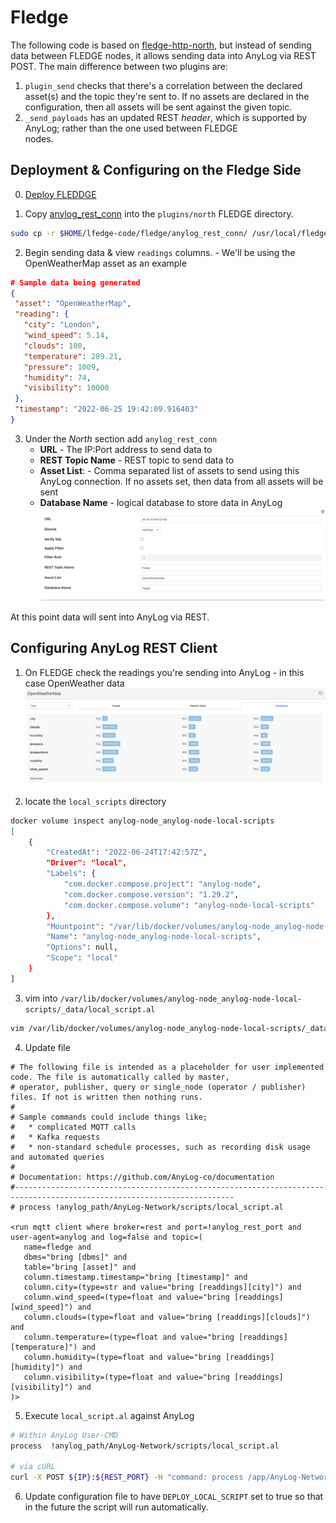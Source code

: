 # Fledge

The following code is based on [fledge-http-north](https://github.com/fledge-iot/fledge-north-http), but instead of 
sending data between FLEDGE nodes, it allows sending data into AnyLog via REST POST. The main difference between two 
plugins are: 
1. `plugin_send` checks that there's a correlation between the declared asset(s) and the topic they're sent to. If
no assets are declared in the configuration, then all assets will be sent against the given topic.  
2. `_send_payloads` has an updated REST _header_, which is supported by AnyLog; rather than the one used between FLEDGE    
nodes.

## Deployment & Configuring on the Fledge Side
0. [Deploy FLEDDGE](https://fledge-iot.readthedocs.io/en/latest/quick_start/index.html) 

1. Copy [anylog_rest_conn](anylog_rest_conn) into the `plugins/north` FLEDGE directory.
```bash
sudo cp -r $HOME/lfedge-code/fledge/anylog_rest_conn/ /usr/local/fledge/python/fledge/plugins/north 
```

2. Begin sending data & view `readings` columns. - We'll be using the OpenWeatherMap asset as an example
```json
# Sample data being generated
{
 "asset": "OpenWeatherMap",
 "reading": {
   "city": "London",
   "wind_speed": 5.14,
   "clouds": 100,
   "temperature": 289.21,
   "pressure": 1009,
   "humidity": 74,
   "visibility": 10000
 },
 "timestamp": "2022-06-25 19:42:09.916403"
}
```

3. Under the _North_ section add `anylog_rest_conn` 
   * **URL** - The IP:Port address to send data to
   * **REST Topic Name** - REST topic to send data to
   * **Asset List**: - Comma separated list of assets to send using this AnyLog connection. If no assets set, then data 
   from all assets will be sent
   * **Database Name** - logical database to store data in AnyLog
![North Plugin Configs](imgs/north_plugin.png)

At this point data will sent into AnyLog via REST. 


## Configuring AnyLog REST Client
1. On FLEDGE check the readings you're sending into AnyLog - in this case OpenWeather data
![Asset Readings](imgs/asset_readings.png)

2. locate the `local_scripts` directory
```bash
docker volume inspect anylog-node_anylog-node-local-scripts 
[
    {
        "CreatedAt": "2022-06-24T17:42:57Z",
        "Driver": "local",
        "Labels": {
            "com.docker.compose.project": "anylog-node",
            "com.docker.compose.version": "1.29.2",
            "com.docker.compose.volume": "anylog-node-local-scripts"
        },
        "Mountpoint": "/var/lib/docker/volumes/anylog-node_anylog-node-local-scripts/_data",
        "Name": "anylog-node_anylog-node-local-scripts",
        "Options": null,
        "Scope": "local"
    }
]
```

3. vim into `/var/lib/docker/volumes/anylog-node_anylog-node-local-scripts/_data/local_script.al`
```bash 
vim /var/lib/docker/volumes/anylog-node_anylog-node-local-scripts/_data/local_script.al
```

4. Update file
```anylog
# The following file is intended as a placeholder for user implemented code. The file is automatically called by master,
# operator, publisher, query or single_node (operator / publisher) files. If not is written then nothing runs.
#
# Sample commands could include things like;
#   * complicated MQTT calls
#   * Kafka requests
#   * non-standard schedule processes, such as recording disk usage and automated queries
#
# Documentation: https://github.com/AnyLog-co/documentation
#-----------------------------------------------------------------------------------------------------------------------
# process !anylog_path/AnyLog-Network/scripts/local_script.al

<run mqtt client where broker=rest and port=!anylog_rest_port and user-agent=anylog and log=false and topic=(
   name=fledge and
   dbms="bring [dbms]" and
   table="bring [asset]" and
   column.timestamp.timestamp="bring [timestamp]" and
   column.city=(type=str and value="bring [readdings][city]") and
   column.wind_speed=(type=float and value="bring [readdings][wind_speed]") and
   column.clouds=(type=float and value="bring [readdings][clouds]") and
   column.temperature=(type=float and value="bring [readdings][temperature]") and
   column.humidity=(type=float and value="bring [readdings][humidity]") and
   column.visibility=(type=float and value="bring [readdings][visibility]") and
)>
```

5. Execute `local_script.al` against AnyLog 
```bash 
# Within AnyLog User-CMD 
process  !anylog_path/AnyLog-Network/scripts/local_script.al

# via cURL 
curl -X POST ${IP}:${REST_PORT} -H "command: process /app/AnyLog-Network/scripts/local_script.al" -H "User-Agent: AnyLog/1.23"
```

6. Update configuration file to have `DEPLOY_LOCAL_SCRIPT` set to true so that in the future the script will run automatically.


